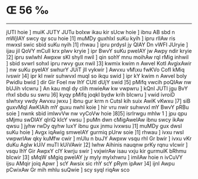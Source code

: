 # Œ 56 ‰
---
jUTI hoie ] muiK JUTY JUTu bolxw ikau kir sUcw hoie ] ibnu AB sbd n
mWjIAY swcy qy scu hoie ]1] muMDy guxhIxI suKu kyih ] ipru rlIAw ris
mwxsI swic sbid suKu nyih ]1] rhwau ] ipru prdysI jy QIAY Dn vWFI
JUryie ] ijau jil QoVY mCulI krx plwv kryie ] ipr BwvY suKu pweIAY jw
Awpy ndir kryie ]2] ipru swlwhI Awpxw sKI shylI nwil ] qin sohY mnu
moihAw rqI rMig inhwil ] sbid svwrI sohxI ipru rwvy gux nwil ]3]
kwmix kwim n AwveI KotI AvgixAwir ] nw suKu pyeIAY swhurY JUiT jlI
vykwir ] Awvxu vM\xu fwKVo CofI kMiq ivswir ]4] ipr kI nwir suhwvxI
muqI so ikqu swid ] ipr kY kwim n AwveI boly Pwidlu bwid ] dir Gir
FoeI nw lhY CUtI dUjY swid ]5] pMifq vwcih poQIAw nw bUJih vIcwru ]
An kau mqI dy clih mwieAw kw vwpwru ] kQnI JUTI jgu BvY rhxI sbdu
su swru ]6] kyqy pMifq joqkI bydw krih bIcwru ] vwid ivroiD slwhxy vwdy
Awvxu jwxu ] ibnu gur krm n CutsI kih suix AwiK vKwxu ]7] siB
guxvMqI AwKIAih mY guxu nwhI koie ] hir vru nwir suhwvxI mY BwvY pRBu
soie ] nwnk sbid imlwvVw nw vyCoVw hoie ]8]5] isrIrwgu mhlw 1 ]
jpu qpu sMjmu swDIAY qIriQ kIcY vwsu ] puMn dwn cMigAweIAw ibnu swcy
ikAw qwsu ] jyhw rwDy qyhw luxY ibnu gux jnmu ivxwsu ]1] muMDy gux dwsI
suKu hoie ] Avgx iqAwig smweIAY gurmiq pUrw soie ]1] rhwau ] ivxu
rwsI vwpwrIAw qky kuMfw cwir ] mUlu n buJY Awpxw vsqu rhI Gr bwir ]
ivxu vKr duKu Aglw kUiV muTI kUiVAwir ]2] lwhw Aihinis nauqnw prKy
rqnu vIcwir ] vsqu lhY Gir AwpxY clY kwrju swir ] vxjwirAw isau
vxju kir gurmuiK bRhmu bIcwir ]3] sMqW sMgiq pweIAY jy myly mylxhwru ]
imilAw hoie n ivCuVY ijsu AMqir joiq Apwr ] scY Awsix sic rhY scY
pRym ipAwr ]4] ijnI Awpu pCwixAw Gr mih mhlu suQwie ] scy syqI
riqAw sco
####
